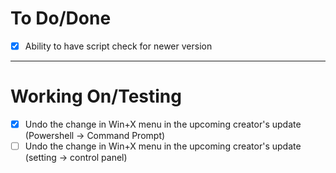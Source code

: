 # To Do/Done

- [X]  Ability to have script check for newer version


-------------------------------------------------------------------------------------------------------------

# Working On/Testing
- [X] Undo the change in Win+X menu in the upcoming creator's update (Powershell -> Command Prompt)
- [ ] Undo the change in Win+X menu in the upcoming creator's update (setting -> control panel)
